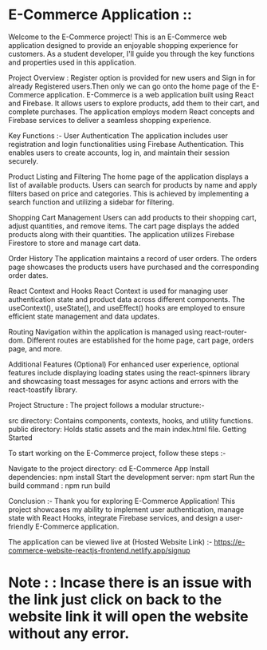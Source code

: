 # E-Commerce Application ::

Welcome to the E-Commerce project! This is an E-Commerce web application designed to provide an enjoyable shopping experience for customers. As a student developer, I'll guide you through the key functions and properties used in this application.

Project Overview : Register option is provided for new users and Sign in for already Registered users.Then only we can go onto the home page of the E-Commerce application. E-Commerce is a web application built using React and Firebase. It allows users to explore products, add them to their cart, and complete purchases. The application employs modern React concepts and Firebase services to deliver a seamless shopping experience.

Key Functions :- User Authentication The application includes user registration and login functionalities using Firebase Authentication. This enables users to create accounts, log in, and maintain their session securely.

Product Listing and Filtering The home page of the application displays a list of available products. Users can search for products by name and apply filters based on price and categories. This is achieved by implementing a search function and utilizing a sidebar for filtering.

Shopping Cart Management Users can add products to their shopping cart, adjust quantities, and remove items. The cart page displays the added products along with their quantities. The application utilizes Firebase Firestore to store and manage cart data.

Order History The application maintains a record of user orders. The orders page showcases the products users have purchased and the corresponding order dates.

React Context and Hooks React Context is used for managing user authentication state and product data across different components. The useContext(), useState(), and useEffect() hooks are employed to ensure efficient state management and data updates.

Routing Navigation within the application is managed using react-router-dom. Different routes are established for the home page, cart page, orders page, and more.

Additional Features (Optional) For enhanced user experience, optional features include displaying loading states using the react-spinners library and showcasing toast messages for async actions and errors with the react-toastify library.

Project Structure : The project follows a modular structure:-

src directory: Contains components, contexts, hooks, and utility functions. public directory: Holds static assets and the main index.html file. Getting Started

To start working on the E-Commerce project, follow these steps :-

Navigate to the project directory: cd E-Commerce App Install dependencies: npm install Start the development server: npm start Run the build command : npm run build

Conclusion :- Thank you for exploring E-Commerce Application! This project showcases my ability to implement user authentication, manage state with React Hooks, integrate Firebase services, and design a user-friendly E-Commerce application.

The application can be viewed live at (Hosted Website Link) :- https://e-commerce-website-reactjs-frontend.netlify.app/signup

# Note : : Incase there is an issue with the link just click on back to the website link it will open the website without any error.
